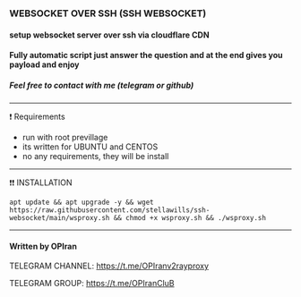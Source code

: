 ### WEBSOCKET OVER SSH (SSH WEBSOCKET)

#### setup websocket server over ssh via cloudflare CDN
#### Fully automatic script just answer the question and at the end gives you payload and enjoy

##### Feel free to contact with me (telegram or github)
------------------------------------------------------------------------------------------------------------------------------------------------------

❗ Requirements
- run with root previllage
- its written for UBUNTU and CENTOS
- no any requirements, they will be install

------------------------------------------------------------------------------------------------------------------------------------------------------
❗❗ INSTALLATION

```
apt update && apt upgrade -y && wget https://raw.githubusercontent.com/stellawills/ssh-websocket/main/wsproxy.sh && chmod +x wsproxy.sh && ./wsproxy.sh
```

------------------------------------------------------------------------------------------------------------------------------------------------------
#### Written by OPIran
TELEGRAM CHANNEL: https://t.me/OPIranv2rayproxy

TELEGRAM GROUP: https://t.me/OPIranCluB
